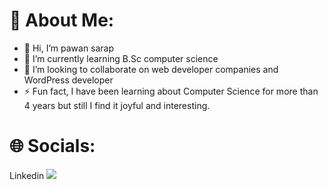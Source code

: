 <h1>💫 About Me:</h1>

- 👋 Hi, I’m pawan sarap
- 🌱 I’m currently learning B.Sc computer
     science 
- 💞️ I’m looking to collaborate on web 
      developer companies
      and WordPress developer 
- ⚡ Fun fact, I have been learning
     about Computer Science for more
     than 4 years but still I find it
     joyful and interesting.
     
<h1>🌐 Socials:</h1>
<a herf= "https://www.linkedin.com/in/pawan-sarap-872694252/">
     Linkedin</a>

<a href="https://visitcount.itsvg.in">
  <img src="https://visitcount.itsvg.in/api?id=PawanSarap&label=Profile%20Views&color=0&icon=9&pretty=true" />
</a>

